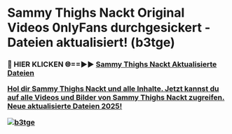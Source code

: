 # Sammy Thighs Nackt Original Videos 0nlyFans durchgesickert - Dateien aktualisiert! (b3tge)

<h3>🔴 HIER KLICKEN 🌐==►► <a href="https://tinyurl.com/h6vf6nb8" rel="nofollow">Sammy Thighs Nackt Aktualisierte Dateien

Hol dir Sammy Thighs Nackt und alle Inhalte. Jetzt kannst du auf alle Videos und Bilder von Sammy Thighs Nackt zugreifen. Neue aktualisierte Dateien 2025!

[![b3tge](https://i.imgur.com/sD4kR3V.gif)](https://tinyurl.com/h6vf6nb8)
